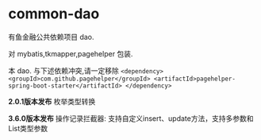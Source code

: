  
 # common-dao
 
  有鱼金融公共依赖项目 dao.
   
  对 mybatis,tkmapper,pagehelper 包装.
  
  
  本 dao. 与下述依赖冲突,请一定移除
  `
    <dependency>
      <groupId>com.github.pagehelper</groupId>
      <artifactId>pagehelper-spring-boot-starter</artifactId>
    </dependency>
  `
  
**2.0.1版本发布**
枚举类型转换


**3.6.0版本发布**
操作记录拦截器: 支持自定义insert、update方法，支持多参数和List类型参数